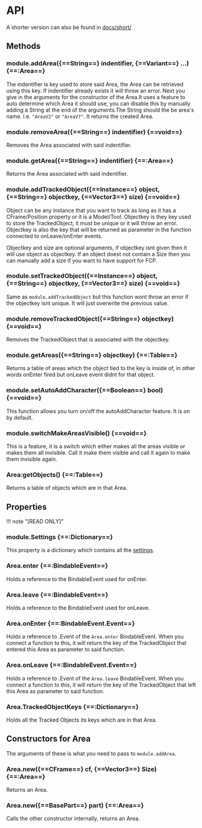 # API

A shorter version can also be found in [docs/short/](https://github.com/VerdommeMan/OT-AM/tree/master/docs/short)

## Methods

### module.addArea({==String==} indentifier, {==Variant==} ...) {==:Area==}
The indentifier is key used to store said Area, the Area can be retrieved using this key. If indentifier already exists it will throw an error. Next you give in the arguments for the constructor of the Area.It uses a feature to auto determine which Area it should use, you can disable this by manually adding a String at the end of the arguments.The String should the be area's name. I.e. `"AreaV2"` or `"AreaV7"`. It returns the created Area.

### module.removeArea({==String==} indentifier) {==void==}
Removes the Area associated with said indentifier.

### module.getArea({==String==} indentifier) {==:Area==}
Returns the Area associated with said indentifier.

### module.addTrackedObject({==Instance==} object, {==String==} objectkey, {==Vector3==} size) {==void==}
Object can be any instance that you want to track as long as it has a CFrame/Position property or it is a Model/Tool. Objectkey is they key used to store the TrackedObject, it must be unique or it will throw an error. Objectkey is also the key that will be returned as parameter in the function connected to onLeave/onEnter events.

Objectkey and size are optional arguments, if objectkey isnt given then it will use object as objectkey. If an object doest not contain a Size then you can manually add a size if you want to have support for FCP.

### module.setTrackedObject({==Instance==} object, {==String==} objectkey, {==Vector3==} size) {==void==}
Same as `module.addTrackedObject` but this function wont throw an error if the objectkey isnt unique. It will just overwrite the previous value.

### module.removeTrackedObject({==String==} objectkey) {==void==}
Removes the TrackedObject that is associated with the objectkey.

### module.getAreas({==String==} objectkey) {==:Table<Area>==}
Returns a table of areas which the object tied to the key is inside of, in other words onEnter fired but onLeave event didnt for that object.

### module.setAutoAddCharacter({==Boolean==} bool) {==void==}
This function allows you turn on/off the autoAddCharacter feature. It is on by default.

### module.switchMakeAreasVisible() {==void==}
This is a feature, it is a switch which either makes all the areas visible or makes them all invisible. Call it make them visible and call it again to make them invisible again.

### Area:getObjects() {==:Table<Objects>==}
Returns a table of objects which are in that Area.


## Properties 

!!! note "\[READ ONLY\]"

### module.Settings {==:Dictionary==}
This property is a dictionary which contains all the [settings](settings.md).

### Area.enter {==:BindableEvent==}
Holds a reference to the BindableEvent used for onEnter.

### Area.leave {==:BindableEvent==}
Holds a reference to the BindableEvent used for onLeave.

### Area.onEnter {==:BindableEvent.Event==}
Holds a reference to .Event of the `Area.enter` BindableEvent. When you connect a function to this, it will return the key of the TrackedObject that entered this Area as parameter to said function.

### Area.onLeave {==:BindableEvent.Event==}
Holds a reference to .Event of the `Area.leave` BindableEvent. When you connect a function to this, it will return the key of the TrackedObject that left this Area as parameter to said function.

### Area.TrackedObjectKeys {==:Dictionary==}
Holds all the Tracked Objects its keys which are in that Area.


## Constructors for Area
The arguments of these is what you need to pass to `module.addArea`.

### Area.new({==CFrame==} cf, {==Vector3==} Size) {==:Area==}
Returns an Area.

### Area.new({==BasePart==} part) {==:Area==}
Calls the other constructor internally, returns an Area.

<script>
document.addEventListener('DOMContentLoaded', init);
function init(){
    document.querySelectorAll("[data-md-component='toc'] li a").forEach( link =>{
        link.innerHTML = link.innerHTML.match(/\s*([^\s\()]+)/)[1]
    });
}
</script>